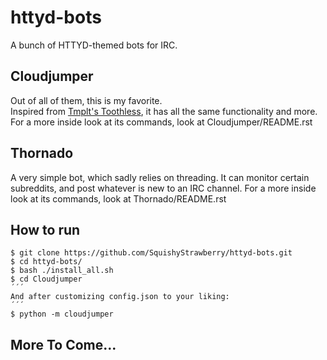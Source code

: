 # httyd-bots  

A bunch of HTTYD-themed bots for IRC.  

## Cloudjumper  
Out of all of them, this is my favorite.  
Inspired from [Tmplt's Toothless](https://github.com/Tmplt/Toothless), it has all the same functionality and more.  
For a more inside look at its commands, look at Cloudjumper/README.rst  

## Thornado
A very simple bot, which sadly relies on threading.
It can monitor certain subreddits, and post whatever is new to an IRC channel.
For a more inside look at its commands, look at Thornado/README.rst  

## How to run
```
$ git clone https://github.com/SquishyStrawberry/httyd-bots.git
$ cd httyd-bots/
$ bash ./install_all.sh
$ cd Cloudjumper
´´´
And after customizing config.json to your liking:
´´´
$ python -m cloudjumper
```

## More To Come...